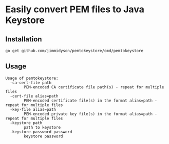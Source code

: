 # Easily convert PEM files to Java Keystore

## Installation

    go get github.com/jimmidyson/pemtokeystore/cmd/pemtokeystore

## Usage
    Usage of pemtokeystore:
      -ca-cert-file path
            PEM-encoded CA certificate file path(s) - repeat for multiple files
      -cert-file alias=path
            PEM-encoded certificate file(s) in the format alias=path - repeat for multiple files
      -key-file alias=path
            PEM-encoded private key file(s) in the format alias=path - repeat for multiple files
      -keystore path
            path to keystore
      -keystore-password password
            keystore password